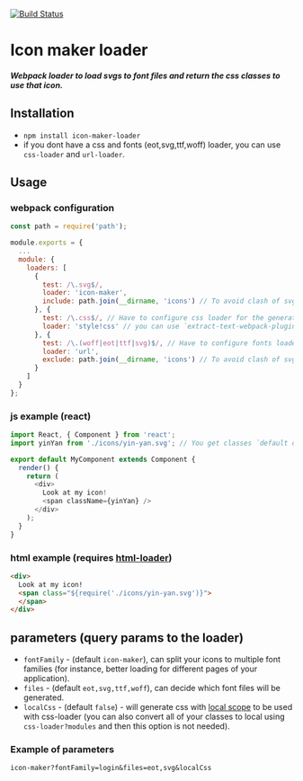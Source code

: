 [![Build Status](https://travis-ci.org/unimonkiez/icon-maker-loader.svg?branch=master)](https://travis-ci.org/unimonkiez/icon-maker-loader)
# Icon maker loader
##### Webpack loader to load svgs to font files and return the css classes to use that icon.
## Installation
* `npm install icon-maker-loader`
* if you dont have a css and fonts (eot,svg,ttf,woff) loader, you can use `css-loader` and `url-loader`.

## Usage
### webpack configuration
```javascript
const path = require('path');

module.exports = {
  ...
  module: {
    loaders: [
      {
        test: /\.svg$/,
        loader: 'icon-maker',
        include: path.join(__dirname, 'icons') // To avoid clash of svgs
      }, {
        test: /\.css$/, // Have to configure css loader for the generated css
        loader: 'style!css' // you can use `extract-text-webpack-plugin` instead of style-loader if it fits your needs
      }, {
        test: /\.(woff|eot|ttf|svg)$/, // Have to configure fonts loaders for the generated fonts
        loader: 'url',
        exclude: path.join(__dirname, 'icons') // To avoid clash of svgs
      }
    ]
  }
};

```
### js example (react)
```javascript
import React, { Component } from 'react';
import yinYan from './icons/yin-yan.svg'; // You get classes `default default-yin-yan`

export default MyComponent extends Component {
  render() {
    return (
      <div>
        Look at my icon!
        <span className={yinYan} />
      </div>
    );
  }
}
```
### html example (requires [html-loader](https://github.com/webpack/html-loader))
```html
<div>
  Look at my icon!
  <span class="${require('./icons/yin-yan.svg')}">
  </span>
</div>
```
## parameters (query params to the loader)
* `fontFamily` - (default `icon-maker`), can split your icons to multiple font families (for instance, better loading for different pages of your application).
* `files` - (default `eot,svg,ttf,woff`), can decide which font files will be generated.
* `localCss` - (default `false`) - will generate css with [local scope](https://github.com/webpack/css-loader#local-scope) to be used with css-loader (you can also convert all of your classes to local using `css-loader?modules` and then this option is not needed).

### Example of parameters
`icon-maker?fontFamily=login&files=eot,svg&localCss`
